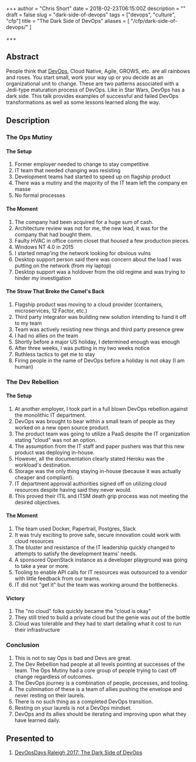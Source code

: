 +++
author = "Chris Short"
date = 2018-02-23T06:15:00Z
description = ""
draft = false
slug = "dark-side-of-devops"
tags = ["devops", "culture", "cfp"]
title = "The Dark Side of DevOps"
aliases = [
    "/cfp/dark-side-of-devops/"
]

+++

## Abstract

People think that [DevOps](https://devopsish.com), Cloud Native, Agile, GROWS, etc. are all rainbows and roses. You start small, work your way up or you decide as an organizational unit to change. These are two patterns associated with a Jedi-type maturation process of DevOps. Like in Star Wars, DevOps has a dark side. This talk provides examples of successful and failed DevOps transformations as well as some lessons learned along the way.

## Description

### The Ops Mutiny

#### The Setup

1. Former employer needed to change to stay competitive
2. IT team that needed changing was resisting
3. Development teams had started to speed up on flagship product
4. There was a mutiny and the majority of the IT team left the company en masse
5. No formal processes

#### The Moment

1. The company had been acquired for a huge sum of cash.
2. Architecture review was not for me, the new lead, it was for the company that had bought them.
3. Faulty HVAC in office comm closet that housed a few production pieces.
4. Windows NT 4.0 in 2015
5. I started nmap'ing the network looking for obvious vulns
6. Desktop support person said there was concern about the load I was putting on the network (from my laptop)
7. Desktop support was a holdover from the old regime and was trying to hinder my investigation

#### The Straw That Broke the Camel's Back

1. Flagship product was moving to a cloud provider (containers, microservices, 12 Factor, etc.)
2. Third party integrator was building new solution intending to hand it off to my team
3. Team was actively resisting new things and third party presence grew
4. I had no allies on the team
5. Shortly before a major US holiday, I determined enough was enough
6. After three weeks, I was putting in my two weeks notice
7. Ruthless tactics to get me to stay
8. Firing people in the name of DevOps before a holiday is not okay (I am human)

### The Dev Rebellion

#### The Setup

1. At another employer, I took part in a full blown DevOps rebellion against the monolithic IT department.
2. DevOps was brought to bear within a small team of people as they worked on a new open source product.
3. The product team was going to utilize a PaaS despite the IT organization stating "cloud" was not an option.
4. The assumption from the IT staff and paper pushers was that this new product was deploying in-house.
5. However, all the documentation clearly stated Heroku was the workload's destination.
6. Storage was the only thing staying in-house (because it was actually cheaper and compliant).
7. IT department approval authorities signed off on utilizing cloud resources despite having said they never would.
8. This proved their ITIL and ITSM death grip process was not meeting the desired objectives.

#### The Moment

1. The team used Docker, Papertrail, Postgres, Slack
2. It was truly exciting to prove safe, secure innovation could work with cloud resources
3. The bluster and resistance of the IT leadership quickly changed to attempts to satisfy the development teams' needs.
4. A sponsored OpenStack instance as a developer playground was going to take a year or more.
5. Tooling to enable API calls for IT resources was outsourced to a vendor with little feedback from our teams.
6. IT did not "get it" but the team was working around the bottlenecks.

#### Victory

1. The "no cloud" folks quickly became the "cloud is okay"
2. They still tried to build a private cloud but the genie was out of the bottle
3. Cloud was tolerable and they had to start detailing what it cost to run their infrastructure

### Conclusion

1. This is not to say Ops is bad and Devs are great.
2. The Dev Rebellion had people at all levels pointing at successes of the team. The Ops Mutiny had a core group of people trying to cast off change regardless of outcomes.
3. The DevOps journey is a combination of people, processes, and tooling.
4. The culmination of these is a team of allies pushing the envelope and never resting on their laurels.
5. There is no such thing as a completed DevOps transition.
6. Resting on your laurels is not a DevOps mindset.
7. DevOps and its allies should be iterating and improving upon what they have learned daily.

## Presented to

1. [DevOpsDays Raleigh 2017: The Dark Side of DevOps](/devopsdays-raleigh-2017-the-dark-side-of-devops/)
